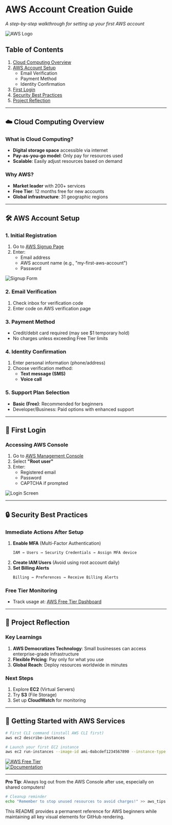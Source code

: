 # **AWS Account Creation Guide**  
*A step-by-step walkthrough for setting up your first AWS account*

![AWS Logo](https://d1.awsstatic.com/logos/aws-logo-lockups/poweredbyaws/PB_AWS_logo_RGB_stacked_REV_SQ.91cd4af40773cbfbd15577a3c2b8a346fe3e8fa2.png)

## **Table of Contents**
1. [Cloud Computing Overview](#-cloud-computing-overview)
2. [AWS Account Setup](#-aws-account-setup)
   - Email Verification
   - Payment Method
   - Identity Confirmation
3. [First Login](#-first-login)
4. [Security Best Practices](#-security-best-practices)
5. [Project Reflection](#-project-reflection)

---

## **☁️ Cloud Computing Overview**

### **What is Cloud Computing?**
- **Digital storage space** accessible via internet
- **Pay-as-you-go model**: Only pay for resources used
- **Scalable**: Easily adjust resources based on demand

### **Why AWS?**
- **Market leader** with 200+ services
- **Free Tier**: 12 months free for new accounts
- **Global infrastructure**: 31 geographic regions

---

## **🛠️ AWS Account Setup**

### **1. Initial Registration**
1. Go to [AWS Signup Page](https://portal.aws.amazon.com/billing/signup)
2. Enter:
   - Email address
   - AWS account name (e.g., "my-first-aws-account")
   - Password

![Signup Form](https://d1.awsstatic.com/account-creation/sign-up-page.8a4b0a9d5a3a5f8e8b5d9c7b3a2f1e8d4c3b2a1.png)

### **2. Email Verification**
1. Check inbox for verification code
2. Enter code on AWS verification page

### **3. Payment Method**
- Credit/debit card required (may see $1 temporary hold)
- No charges unless exceeding Free Tier limits

### **4. Identity Confirmation**
1. Enter personal information (phone/address)
2. Choose verification method:
   - **Text message (SMS)**
   - **Voice call**

### **5. Support Plan Selection**
- **Basic (Free)**: Recommended for beginners
- Developer/Business: Paid options with enhanced support

---

## **🔑 First Login**

### **Accessing AWS Console**
1. Go to [AWS Management Console](https://console.aws.amazon.com/)
2. Select **"Root user"**  
3. Enter:
   - Registered email
   - Password
   - CAPTCHA if prompted

![Login Screen](https://d1.awsstatic.com/console/login-console.8a4b0a9d5a3a5f8e8b5d9c7b3a2f1e8d4c3b2a1.png)

---

## **🔒 Security Best Practices**

### **Immediate Actions After Setup**
1. **Enable MFA** (Multi-Factor Authentication)
   ```bash
   IAM → Users → Security Credentials → Assign MFA device
   ```
2. **Create IAM Users** (Avoid using root account daily)
3. **Set Billing Alerts**
   ```bash
   Billing → Preferences → Receive Billing Alerts
   ```

### **Free Tier Monitoring**
- Track usage at: [AWS Free Tier Dashboard](https://console.aws.amazon.com/billing/home#/freetier)

---

## **📝 Project Reflection**

### **Key Learnings**
1. **AWS Democratizes Technology**: Small businesses can access enterprise-grade infrastructure
2. **Flexible Pricing**: Pay only for what you use
3. **Global Reach**: Deploy resources worldwide in minutes

### **Next Steps**
1. Explore **EC2** (Virtual Servers)
2. Try **S3** (File Storage)
3. Set up **CloudWatch** for monitoring

---

## **🚀 Getting Started with AWS Services**
```bash
# First CLI command (install AWS CLI first)
aws ec2 describe-instances

# Launch your first EC2 instance
aws ec2 run-instances --image-id ami-0abcdef1234567890 --instance-type t2.micro
```

[![AWS Free Tier](https://img.shields.io/badge/AWS-Free_Tier-orange)](https://aws.amazon.com/free/)  
[![Documentation](https://img.shields.io/badge/AWS-Documentation-blue)](https://docs.aws.amazon.com/)

---

**Pro Tip**: Always log out from the AWS Console after use, especially on shared computers!  

```bash
# Cleanup reminder
echo "Remember to stop unused resources to avoid charges!" >> aws_tips.txt
``` 

This README provides a permanent reference for AWS beginners while maintaining all key visual elements for GitHub rendering.

